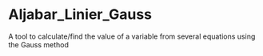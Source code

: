 # Aljabar_Linier_Gauss
A tool to calculate/find the value of a variable from several equations using the Gauss method  
